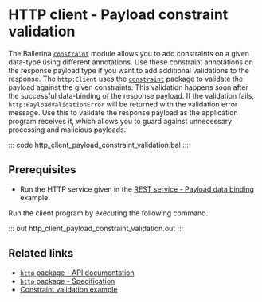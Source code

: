# HTTP client - Payload constraint validation

The Ballerina [`constraint`](https://lib.ballerina.io/ballerina/constraint/latest/) module allows you to add constraints on a given data-type using different annotations. Use these constraint annotations on the response payload type if you want to add additional validations to the response. The `http:Client` uses the [`constraint`](https://lib.ballerina.io/ballerina/constraint/latest/) package to validate the payload against the given constraints. This validation happens soon after the successful data-binding of the response payload. If the validation fails, `http:PayloadValidationError` will be returned with the validation error message. Use this to validate the response payload as the application program receives it, which allows you to guard against unnecessary processing and malicious payloads.

::: code http_client_payload_constraint_validation.bal :::

## Prerequisites
- Run the HTTP service given in the [REST service - Payload data binding](/learn/by-example/http-service-data-binding/) example.

Run the client program by executing the following command.

::: out http_client_payload_constraint_validation.out :::

## Related links
- [`http` package - API documentation](https://lib.ballerina.io/ballerina/http/latest/)
- [`http` package - Specification](/spec/http/)
- [Constraint validation example](/learn/by-example/constraint-validations/)
